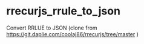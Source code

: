 # rrecurjs_rrule_to_json
Convert RRLUE to JSON (clone from https://git.daplie.com/coolaj86/rrecurjs/tree/master ) 
